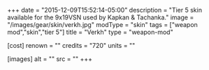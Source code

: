 +++
date = "2015-12-09T15:52:14-05:00"
description = "Tier 5 skin available for the 9x19VSN used by Kapkan & Tachanka."
image = "/images/gear/skin/verkh.jpg"
modType = "skin"
tags = ["weapon mod","skin","tier 5"]
title = "Verkh"
type = "weapon-mod"

[cost]
  renown = ""
  credits = "720"
  units = ""

[images]
  alt = ""
  src = ""
+++
